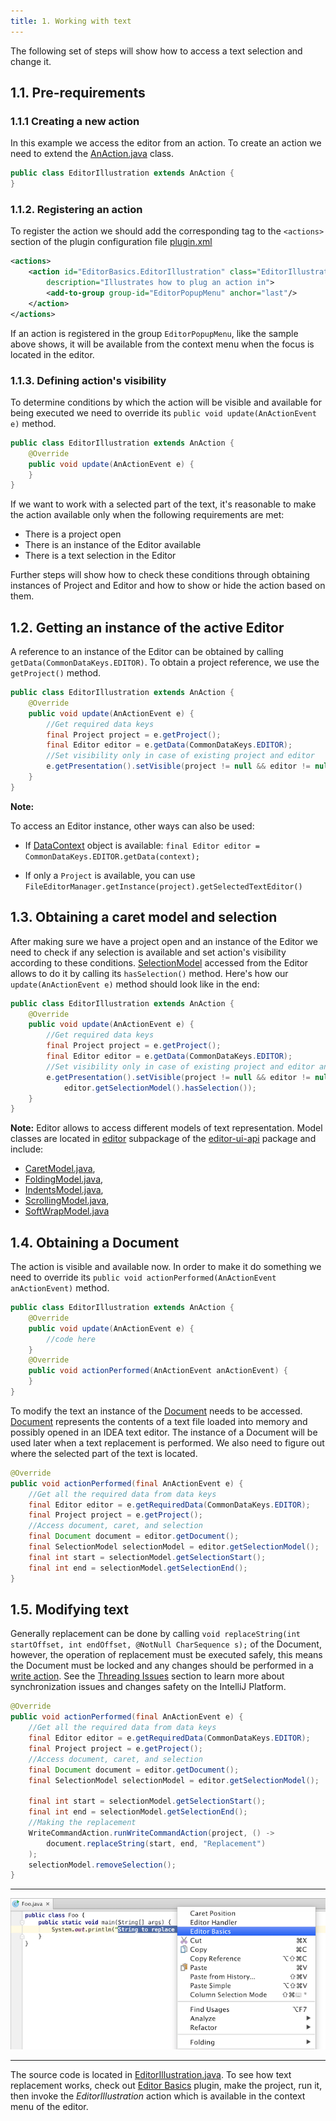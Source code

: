 ```yaml
---
title: 1. Working with text
---
```


The following set of steps will show how to access a text selection and change it.


## 1.1. Pre-requirements

### 1.1.1 Creating a new action

In this example we access the editor from an action.
To create an action we need to extend the
[AnAction.java](upsource:///platform/editor-ui-api/src/com/intellij/openapi/actionSystem/AnAction.java)
class.


```java
public class EditorIllustration extends AnAction {
}
```


### 1.1.2. Registering an action

To register the action we should add the corresponding tag to the `<actions>` section of the plugin configuration file
[plugin.xml](https://github.com/JetBrains/intellij-sdk-docs/blob/master/code_samples/editor_basics/resources/META-INF/plugin.xml)


```xml
<actions>
    <action id="EditorBasics.EditorIllustration" class="EditorIllustration" text="Editor Basics"
        description="Illustrates how to plug an action in">
        <add-to-group group-id="EditorPopupMenu" anchor="last"/>
    </action>
</actions>
```

If an action is registered in the group `EditorPopupMenu`, like the sample above shows,
it will be available from the context menu when the focus is located in the editor.


### 1.1.3. Defining action's visibility

To determine conditions by which the action will be visible and available for being executed we need to override its
`public void update(AnActionEvent e)` method.

```java
public class EditorIllustration extends AnAction {
    @Override
    public void update(AnActionEvent e) {
    }
}
```

If we want to work with a selected part of the text, it's reasonable to make the action available only when the following requirements are met:

* There is a project open
* There is an instance of the Editor available
* There is a text selection in the Editor

Further steps will show how to check these conditions through obtaining instances of Project and Editor and how to show or hide the action based on them.

## 1.2. Getting an instance of the active Editor

A reference to an instance of the Editor can be obtained by calling `getData(CommonDataKeys.EDITOR)`.
To obtain a project reference, we use the `getProject()` method.


```java
public class EditorIllustration extends AnAction {
    @Override
    public void update(AnActionEvent e) {
        //Get required data keys
        final Project project = e.getProject();
        final Editor editor = e.getData(CommonDataKeys.EDITOR);
        //Set visibility only in case of existing project and editor
        e.getPresentation().setVisible(project != null && editor != null);
    }
}
```

**Note:**

To access an Editor instance, other ways can also be used:

* If [DataContext](upsource:///platform/editor-ui-api/src/com/intellij/openapi/actionSystem/DataContext.java)
  object is available: `final Editor editor = CommonDataKeys.EDITOR.getData(context);`

* If only a `Project` is available, you can use `FileEditorManager.getInstance(project).getSelectedTextEditor()`


## 1.3. Obtaining a caret model and selection

After making sure we have a project open and an instance of the Editor we need to check if any selection is available and set action's visibility according to these conditions.
[SelectionModel](upsource:///platform/editor-ui-api/src/com/intellij/openapi/editor/SelectionModel.java)
accessed from the Editor allows to do it by calling its `hasSelection()` method.
Here's how our `update(AnActionEvent e)` method should look like in the end:


```java
public class EditorIllustration extends AnAction {
    @Override
    public void update(AnActionEvent e) {
        //Get required data keys
        final Project project = e.getProject();
        final Editor editor = e.getData(CommonDataKeys.EDITOR);
        //Set visibility only in case of existing project and editor and if some text in the editor is selected
        e.getPresentation().setVisible(project != null && editor != null &&
            editor.getSelectionModel().hasSelection());
    }
}
```

**Note:**
Editor allows to access different models of text representation. 
Model classes are located in
[editor](upsource:///platform/editor-ui-api/src/com/intellij/openapi/editor)
subpackage of the
[editor-ui-api](upsource:///platform/editor-ui-api)
package and include:

* [CaretModel.java](upsource:///platform/editor-ui-api/src/com/intellij/openapi/editor/CaretModel.java),
* [FoldingModel.java](upsource:///platform/editor-ui-api/src/com/intellij/openapi/editor/FoldingModel.java),
* [IndentsModel.java](upsource:///platform/editor-ui-api/src/com/intellij/openapi/editor/IndentsModel.java),
* [ScrollingModel.java](upsource:///platform/editor-ui-api/src/com/intellij/openapi/editor/ScrollingModel.java),
* [SoftWrapModel.java](upsource:///platform/editor-ui-api/src/com/intellij/openapi/editor/SoftWrapModel.java)


## 1.4. Obtaining a Document

The action is visible and available now. 
In order to make it do something we need to override its
`public void actionPerformed(AnActionEvent anActionEvent)` method.


```java
public class EditorIllustration extends AnAction {
    @Override
    public void update(AnActionEvent e) {
        //code here
    }
    @Override
    public void actionPerformed(AnActionEvent anActionEvent) {
    }
}
```

To modify the text an instance of the
[Document](upsource:///platform/core-api/src/com/intellij/openapi/editor/Document.java)
needs to be accessed. [Document](/basics/architectural_overview/documents.md) represents the contents of a text file loaded into memory and possibly opened in an IDEA text editor.
The instance of a Document will be used later when a text replacement is performed.
We also need to figure out where the selected part of the text is located.


```java
@Override
public void actionPerformed(final AnActionEvent e) {
    //Get all the required data from data keys
    final Editor editor = e.getRequiredData(CommonDataKeys.EDITOR);
    final Project project = e.getProject();
    //Access document, caret, and selection
    final Document document = editor.getDocument();
    final SelectionModel selectionModel = editor.getSelectionModel();
    final int start = selectionModel.getSelectionStart();
    final int end = selectionModel.getSelectionEnd();
}
```

## 1.5. Modifying text

Generally replacement can be done by calling
`void replaceString(int startOffset, int endOffset, @NotNull CharSequence s);` of the Document, however,
the operation of replacement must be executed safely, this means the Document must be locked and
any changes should be performed in a [write action](upsource:///platform/core-api/src/com/intellij/openapi/command/WriteCommandAction.java)<!--#L172-->.
See the [Threading Issues](/basics/architectural_overview/general_threading_rules.md) section to learn more about synchronization issues and changes safety on the IntelliJ Platform.

```java
@Override
public void actionPerformed(final AnActionEvent e) {
    //Get all the required data from data keys
    final Editor editor = e.getRequiredData(CommonDataKeys.EDITOR);
    final Project project = e.getProject();
    //Access document, caret, and selection
    final Document document = editor.getDocument();
    final SelectionModel selectionModel = editor.getSelectionModel();

    final int start = selectionModel.getSelectionStart();
    final int end = selectionModel.getSelectionEnd();
    //Making the replacement
    WriteCommandAction.runWriteCommandAction(project, () ->
        document.replaceString(start, end, "Replacement")
    );
    selectionModel.removeSelection();
}
```

-----------

![String replacement action](img/basics.png)

-----------

The source code is located in
[EditorIllustration.java](https://github.com/JetBrains/intellij-sdk-docs/blob/master/code_samples/editor_basics/src/org/jetbrains/tutorials/editor/basics/EditorIllustration.java).
To see how text replacement works, check out
[Editor Basics](https://github.com/JetBrains/intellij-sdk-docs/tree/master/code_samples/editor_basics/src/org/jetbrains/tutorials/editor/basics/)
plugin, make the project, run it, then invoke the *EditorIllustration* action which is available in the context menu of the editor.
